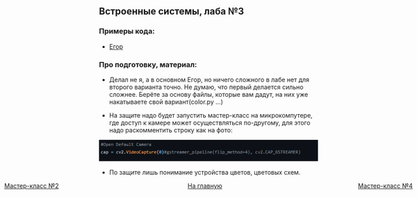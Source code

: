 ## Встроенные системы, лаба №3

### Примеры кода:

+ [Егор](https://github.com/3ilib0ba/ITMO-Embedded-Systems/tree/main/lab-3)

### Про подготовку, материал:

+ Делал не я, а в основном Егор, но ничего сложного в лабе нет для второго варианта точно. Не думаю, что первый 
делается сильно сложнее. Берёте за основу файлы, которые вам дадут, на них уже накатываете свой вариант(color.py ...)

+ На защите надо будет запустить мастер-класс на микрокомпутере, где доступ к камере может осуществляться по-другому,
для этого надо раскомментить строку как на фото:

![img.png](img.png)

+ По защите лишь понимание устройства цветов, цветовых схем.







[//]: # (к оглавлению и на прочие лабы)
<div style="position: absolute; left: 10px">
    <a style="text-align: right" href="lab-2.html">Мастер-класс №2</a>
</div>
<div style="position: absolute; left: 45%">
    <a href="../../secondcourse.html">На главную</a>
</div>
<div style="position: absolute; right: 10px">
    <a style="text-align: right" href="lab-4.html">Мастер-класс №4</a>
</div>
